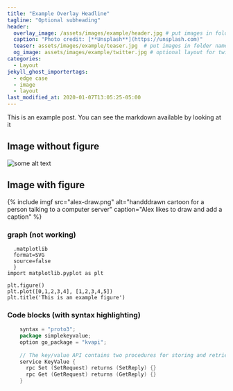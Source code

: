```yaml
---
title: "Example Overlay Headline"
tagline: "Optional subheading"
header:
  overlay_image: /assets/images/example/header.jpg # put images in folder named for post
  caption: "Photo credit: [**Unsplash**](https://unsplash.com)"
  teaser: assets/images/example/teaser.jpg  # put images in folder named for post
  og_image: assets/images/example/twitter.jpg # optional layout for twitter
categories:
  - Layout
jekyll_ghost_importertags:
  - edge case
  - image
  - layout
last_modified_at: 2020-01-07T13:05:25-05:00
---
```


This is an example post. You can see the markdown available by looking at it

## Image without figure

![some alt text]({{site.images}}{{page.slug}}/alex-drag.png)

## Image with figure

{% include imgf src="alex-draw.png" alt="handddrawn cartoon for a person talking to a computer server" caption="Alex likes to draw and add a caption" %}

### graph (not working)
```{
  .matplotlib
  format=SVG
  source=false
  }
import matplotlib.pyplot as plt

plt.figure()
plt.plot([0,1,2,3,4], [1,2,3,4,5])
plt.title('This is an example figure')
```

### Code blocks (with syntax highlighting)

``` go
    syntax = "proto3";
    package simplekeyvalue;
    option go_package = "kvapi";
    
    // The key/value API contains two procedures for storing and retrieving data
    service KeyValue {
      rpc Set (SetRequest) returns (SetReply) {}
      rpc Get (GetRequest) returns (GetReply) {}
    }
```